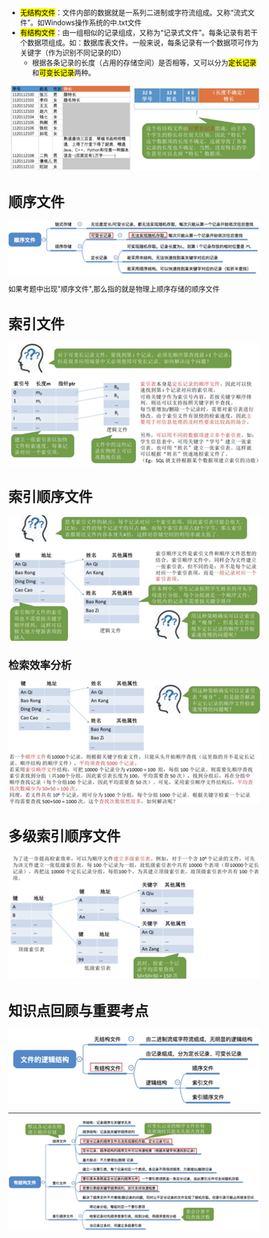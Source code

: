 
- <mark>无结构文件</mark>：文件内部的数据就是一系列二进制或字符流组成。又称“流式文件”。如Windows操作系统的中.txt文件
- <mark>有结构文件</mark>：由一组相似的记录组成，又称为“记录式文件”。每条记录有若干个数据项组成。如：数据库表文件。一般来说，每条记录有一个数据项可作为关键字（作为识别不同记录的ID）
  - 根据各条记录的长度（占用的存储空间）是否相等，又可以分为<mark>定长记录</mark>和<mark>可变长记录</mark>两种。

<img src="img/../../img/有结构文件-可变长记录.png">

# 顺序文件
<img src="img/../../img/顺序文件.png">

如果考题中出现"顺序文件",那么指的就是物理上顺序存储的顺序文件

# 索引文件
<img src="img/../../img/索引文件.png">

# 索引顺序文件
<img src="img/../../img/索引顺序文件.png">

## 检索效率分析
<img src="img/../../img/索引顺序文件-效率分析.png">

# 多级索引顺序文件
<img src="../img/多级索引顺序文件.png">

# 知识点回顾与重要考点
<img src="../img/文件的逻辑结构分析.png">
<hr>
<img src="../img/有结构文件-知识回顾与重要考点.png">
